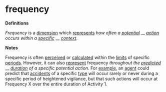 # frequency

**Definitions**

_Frequency_ is a [dimension](dimension.md) which [represents](represent.md) _how often a_ [_potential_](potential.md) __ [_action_](act.md) _occurs within a_ [_specific_](specific.md) __ [_context_](context.md).

**Notes**

Frequency is often [perceived](https://github.com/gcassel/Modular-Organization-Terminology/blob/master/terms/perceive.md) or [calculated](https://github.com/gcassel/Modular-Organization-Terminology/blob/master/terms/calculate.md) within the [limits](https://github.com/gcassel/Modular-Organization-Terminology/blob/master/terms/limit.md) of specific [periods](period.md). However, it can also [represent](represent.md) frequency _throughout the_ [_predicted_](https://github.com/gcassel/Modular-Organization-Terminology/blob/master/terms/predict.md) __ [_duration_](https://github.com/gcassel/Modular-Organization-Terminology/blob/master/terms/endure.md) _of a specific potential action_. For [example](https://github.com/gcassel/Modular-Organization-Terminology/blob/master/terms/example.md), an [agent](https://github.com/gcassel/Modular-Organization-Terminology/blob/master/terms/agent.md) could predict that [accidents](https://github.com/gcassel/Modular-Organization-Terminology/blob/master/terms/accident.md) of a specific [type](https://github.com/gcassel/Modular-Organization-Terminology/blob/master/terms/type.md) will occur rarely or never during a specific period of heightened vigilance, but that such actions will occur at Frequency X over the entire duration of Activity 1.
